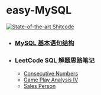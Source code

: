 # easy-MySQL

[![State-of-the-art Shitcode](https://img.shields.io/static/v1?label=State-of-the-art&message=Shitcode&color=7B5804)](https://github.com/trekhleb/state-of-the-art-shitcode)

- ### [MySQL 基本语句结构](./easyMySQL.md)

- ### LeetCode SQL 解题思路笔记

    - [Consecutive Numbers](./ConsecutiveNumbers.md)
    - [Game Play Analysis IV](./GamePlayAnalysisIV.md)
    - [Sales Person](./SalesPerson.md)